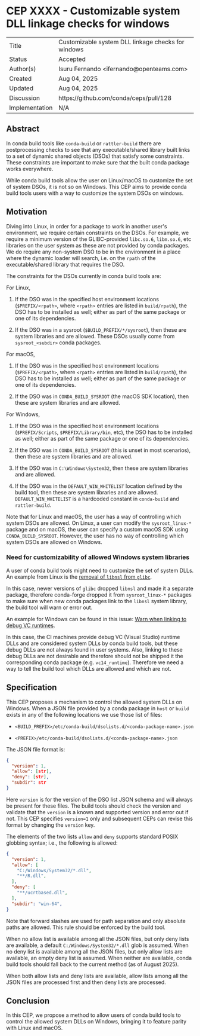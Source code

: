# CEP XXXX - Customizable system DLL linkage checks for windows

<table>
<tr><td> Title </td><td> Customizable system DLL linkage checks for windows </td>
<tr><td> Status </td><td> Accepted </td></tr>
<tr><td> Author(s) </td><td> Isuru Fernando &lt;ifernando@openteams.com&gt;</td></tr>
<tr><td> Created </td><td> Aug 04, 2025 </td></tr>
<tr><td> Updated </td><td> Aug 04, 2025</td></tr>
<tr><td> Discussion </td><td> https://github.com/conda/ceps/pull/128 </td></tr>
<tr><td> Implementation </td><td> N/A </td></tr>
</table>

## Abstract

In conda build tools like `conda-build` or `rattler-build` there are postprocessing
checks to see that any executable/shared library built links to a set of
dynamic shared objects (DSOs) that satisfy some constraints. These constraints
are important to make sure that the built conda package works everywhere.

While conda build tools allow the user on Linux/macOS to customize
the set of system DSOs, it is not so on Windows. This CEP aims to provide
conda build tools users with a way to customize the system DSOs on windows.

## Motivation

Diving into Linux, in order for a package to work in another user's environment,
we require certain constraints on the DSOs. For example, we require a minimum version
of the GLIBC-provided `libc.so.6`, `libm.so.6`, etc libraries on the user system
as these are not provided by conda packages. We do require any non-system DSO to be
in the environment in a place where the dynamic loader will search,
i.e. on the `rpath` of the executable/shared library that requires the DSO.

The constraints for the DSOs currently in conda build tools are:

For Linux,

1. If the DSO was in the specified host environment locations (`$PREFIX/<rpath>`,
   where `<rpath>` entries are listed in `build/rpath`), the DSO has to be installed as
   well; either as part of the same package or one of its dependencies.

2. If the DSO was in a sysroot (`$BUILD_PREFIX/*/sysroot`), then these are system
   libraries and are allowed. These DSOs usually come from `sysroot_<subdir>`
   conda packages.

For macOS,

1. If the DSO was in the specified host environment locations (`$PREFIX/<rpath>`,
   where `<rpath>` entries are listed in `build/rpath`), the DSO has to be installed as
   well; either as part of the same package or one of its dependencies.

2. If the DSO was in `CONDA_BUILD_SYSROOT` (the macOS SDK location), then these are system
   libraries and are allowed.

For Windows,

1. If the DSO was in the specified host environment locations (`$PREFIX/Scripts`,
   `$PREFIX/Library/bin`, etc), the DSO has to be installed as
   well; either as part of the same package or one of its dependencies.

2. If the DSO was in `CONDA_BUILD_SYSROOT` (this is unset in most scenarios), then   these are system libraries and are allowed.

3. If the DSO was in `C:\Windows\System32`, then these are system libraries and are
   allowed.

4. If the DSO was in the `DEFAULT_WIN_WHITELIST` location defined by the build tool,
   then these are system libraries and are allowed. `DEFAULT_WIN_WHITELIST` is a
   hardcoded constant in `conda-build` and `rattler-build`.

Note that for Linux and macOS, the user has a way of controlling which system
DSOs are allowed. On Linux, a user can modify the `sysroot_linux-*` package
and on macOS, the user can specify a custom macOS SDK using `CONDA_BUILD_SYSROOT`.
However, the user has no way of controlling which system DSOs are allowed
on Windows.

### Need for customizability of allowed Windows system libraries

A user of conda build tools might need to customize the set of system DLLs.
An example from Linux is the [removal of `libnsl` from `glibc`](https://github.com/conda-forge/linux-sysroot-feedstock/pull/40).

In this case, newer versions of `glibc` dropped `libnsl` and made it a separate package,
therefore conda-forge dropped it from `sysroot_linux-*` packages to make sure
when new conda packages link to the `libnsl` system library, the build tool will
warn or error out.

An example for Windows can be found in this issue:
[Warn when linking to debug VC runtimes](https://github.com/conda/conda-build/issues/5732).

In this case, the CI machines provide debug VC (Visual Studio) runtime DLLs and are
considered system DLLs by conda build tools, but these debug DLLs
are not always found in user systems. Also, linking to these debug DLLs
are not desirable and therefore should not be shipped it the corresponding
conda package (e.g. `vc14_runtime`). Therefore we need a way to tell the build tool
which DLLs are allowed and which are not.

## Specification

This CEP proposes a mechanism to control the allowed system DLLs on Windows.
When a JSON file provided by a conda package in `host` or `build` exists in
any of the following locations we use those list of files:

- `<BUILD_PREFIX>/etc/conda-build/dsolists.d/<conda-package-name>.json`

- `<PREFIX>/etc/conda-build/dsolists.d/<conda-package-name>.json`

The JSON file format is:

```json
{
  "version": 1,
  "allow": [str],
  "deny": [str],
  "subdir": str
}
```

Here `version` is for the version of the DSO list JSON schema and will always
be present for these files. The build tools should check the version and
validate that the `version` is a known and supported version and error out
if not. This CEP specifies `version=1` only and subsequent CEPs can revise
this format by changing the `version` key.

The elements of the two lists `allow` and `deny` supports standard POSIX
globbing syntax; i.e., the following is allowed:

```json
{
  "version": 1,
  "allow": [
    "C:/Windows/System32/*.dll",
    "**/R.dll",
  ],
  "deny": [
    "**/ucrtbased.dll",
  ],
  "subdir": "win-64",
}
```

Note that forward slashes are used for path separation and only absolute paths
are allowed. This rule should be enforced by the build tool.

When no allow list is available among all the JSON files, but only deny lists are
available, a default `C:/Windows/System32/*.dll` glob is assumed.
When no deny list is available among all the JSON files, but only allow lists are
available, an empty deny list is assumed. When neither are available,
conda build tools should fall back to the current method (as of August 2025).

When both allow lists and deny lists are available, allow lists among all the JSON
files are processed first and then deny lists are processed.

## Conclusion

In this CEP, we propose a method to allow users of conda build tools
to control the allowed system DLLs on Windows, bringing it to feature
parity with Linux and macOS.
